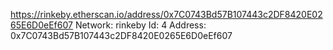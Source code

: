 https://rinkeby.etherscan.io/address/0x7C0743Bd57B107443c2DF8420E0265E6D0eEf607
Network: rinkeby
Id: 4
Address: 0x7C0743Bd57B107443c2DF8420E0265E6D0eEf607